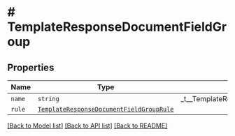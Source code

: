 # # TemplateResponseDocumentFieldGroup



## Properties

Name | Type | Description | Notes
------------ | ------------- | ------------- | -------------
| `name` | ```string``` |  _t__TemplateResponseDocumentFieldGroup::NAME  |  |
| `rule` | [```TemplateResponseDocumentFieldGroupRule```](TemplateResponseDocumentFieldGroupRule.md) |    |  |

[[Back to Model list]](../../README.md#models) [[Back to API list]](../../README.md#endpoints) [[Back to README]](../../README.md)
